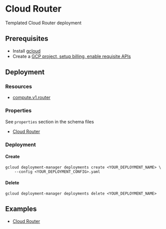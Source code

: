 # Cloud Router

Templated Cloud Router deployment

## Prerequisites
- Install [gcloud](https://cloud.google.com/sdk)
- Create a [GCP project, setup billing, enable requisite APIs](docs/templates/project.md)


## Deployment

### Resources

- [compute.v1.router](https://cloud.google.com/compute/docs/reference/rest/v1/routers)


### Properties

See `properties` section in the schema files

-  [Cloud Router](../../templates/cloud_router.py.schema)


### Deployment

#### Create

```
gcloud deployment-manager deployments create <YOUR_DEPLOYMENT_NAME> \
    --config <YOUR_DEPLOYMENT_CONFIG>.yaml
```


#### Delete

```
gcloud deployment-manager deployments delete <YOUR_DEPLOYMENT_NAME>
```


## Examples

- [Cloud Router](../examples/cloud_router.yaml)
